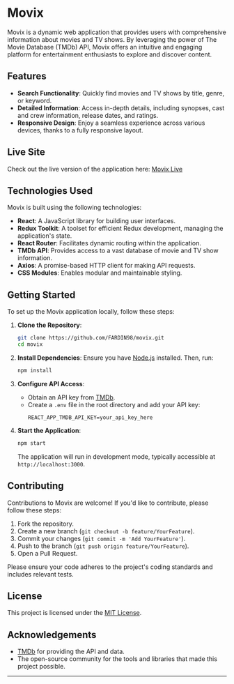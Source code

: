 # Movix

Movix is a dynamic web application that provides users with comprehensive information about movies and TV shows. By leveraging the power of The Movie Database (TMDb) API, Movix offers an intuitive and engaging platform for entertainment enthusiasts to explore and discover content.

## Features

- **Search Functionality**: Quickly find movies and TV shows by title, genre, or keyword.
- **Detailed Information**: Access in-depth details, including synopses, cast and crew information, release dates, and ratings.
- **Responsive Design**: Enjoy a seamless experience across various devices, thanks to a fully responsive layout.

## Live Site

Check out the live version of the application here: [Movix Live](https://movix-sites.vercel.app/)

## Technologies Used

Movix is built using the following technologies:

- **React**: A JavaScript library for building user interfaces.
- **Redux Toolkit**: A toolset for efficient Redux development, managing the application's state.
- **React Router**: Facilitates dynamic routing within the application.
- **TMDb API**: Provides access to a vast database of movie and TV show information.
- **Axios**: A promise-based HTTP client for making API requests.
- **CSS Modules**: Enables modular and maintainable styling.

## Getting Started

To set up the Movix application locally, follow these steps:

1. **Clone the Repository**:
   ```bash
   git clone https://github.com/FARDIN98/movix.git
   cd movix
   ```

2. **Install Dependencies**:
   Ensure you have [Node.js](https://nodejs.org/) installed. Then, run:
   ```bash
   npm install
   ```

3. **Configure API Access**:
   - Obtain an API key from [TMDb](https://www.themoviedb.org/documentation/api).
   - Create a `.env` file in the root directory and add your API key:
     ```
     REACT_APP_TMDB_API_KEY=your_api_key_here
     ```

4. **Start the Application**:
   ```bash
   npm start
   ```
   The application will run in development mode, typically accessible at `http://localhost:3000`.

## Contributing

Contributions to Movix are welcome! If you'd like to contribute, please follow these steps:

1. Fork the repository.
2. Create a new branch (`git checkout -b feature/YourFeature`).
3. Commit your changes (`git commit -m 'Add YourFeature'`).
4. Push to the branch (`git push origin feature/YourFeature`).
5. Open a Pull Request.

Please ensure your code adheres to the project's coding standards and includes relevant tests.

## License

This project is licensed under the [MIT License](LICENSE).

## Acknowledgements

- [TMDb](https://www.themoviedb.org/) for providing the API and data.
- The open-source community for the tools and libraries that made this project possible.

---


